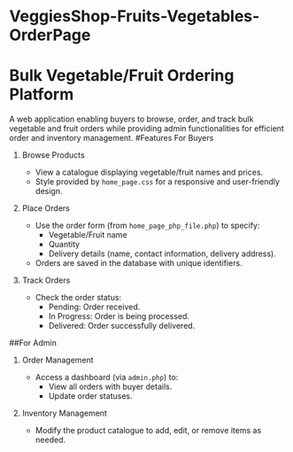 # VeggiesShop-Fruits-Vegetables-OrderPage

# Bulk Vegetable/Fruit Ordering Platform

A web application enabling buyers to browse, order, and track bulk vegetable and fruit orders while providing admin functionalities for efficient order and inventory management.
#Features
  For Buyers
1. Browse Products
   - View a catalogue displaying vegetable/fruit names and prices.
   - Style provided by `home_page.css` for a responsive and user-friendly design.

2. Place Orders
   - Use the order form (from `home_page_php_file.php`) to specify:
     - Vegetable/Fruit name
     - Quantity
     - Delivery details (name, contact information, delivery address).
   - Orders are saved in the database with unique identifiers.

3. Track Orders
   - Check the order status:
     - Pending: Order received.
     - In Progress: Order is being processed.
     - Delivered: Order successfully delivered.

##For Admin
1. Order Management
   - Access a dashboard (via `admin.php`) to:
     - View all orders with buyer details.
     - Update order statuses.

2. Inventory Management
   - Modify the product catalogue to add, edit, or remove items as needed.


